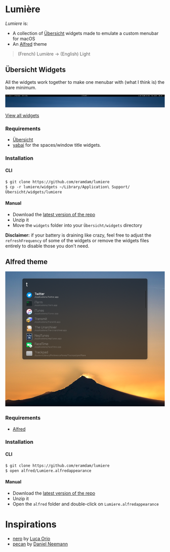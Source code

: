 # Lumière

_Lumiere_ is:

- A collection of [Übersicht](https://github.com/felixhageloh/uebersicht) widgets made to emulate a custom menubar for macOS
- An [Alfred](https://www.alfredapp.com/) theme

> (French) Lumière -> (English) Light


## Übersicht Widgets

All the widgets work together to make one menubar with (what I think is) the bare minimum.

![](images/topbar.png)

[View all widgets](widgets.md)

### Requirements
- [Übersicht](http://tracesof.net/uebersicht)
- [yabai](http://tracesof.net/uebersicht) for the spaces/window title widgets.

### Installation

#### CLI

```
$ git clone https://github.com/eramdam/lumiere
$ cp -r lumiere/widgets ~/Library/Application\ Support/Übersicht/widgets/lumiere
```

#### Manual

- Download the [latest version of the repo](https://github.com/eramdam/lumiere/releases/latest)
- Unzip it
- Move the `widgets` folder into your `Übersicht/widgets` directory

**Disclaimer:** if your battery is draining like crazy, feel free to adjust the `refreshFrequency` of some of the widgets or remove the widgets files entirely to disable those you don't need.


## Alfred theme

![](images/alfred.png)

### Requirements
- [Alfred](https://alfredapp.com)

### Installation

#### CLI
```
$ git clone https://github.com/eramdam/lumiere
$ open alfred/Lumiere.alfredappearance
```

#### Manual

- Download the [latest version of the repo](https://github.com/eramdam/lumiere/releases/latest)
- Unzip it
- Open the `alfred` folder and double-click on `Lumiere.alfredappearance`

# Inspirations
- [nero](https://github.com/lucaorio/nero) by [Luca Orio](https://github.com/lucaorio)
- [pecan](https://github.com/zzzeyez/pecan) by [Daniel Neemann](https://github.com/zzzeyez)

